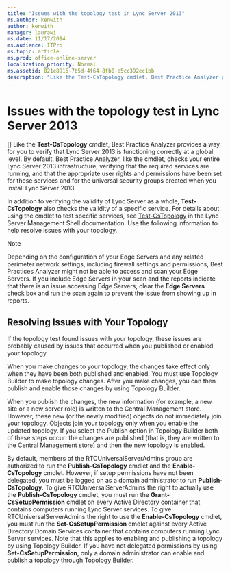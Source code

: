 ```yaml
---
title: "Issues with the topology test in Lync Server 2013"
ms.author: kenwith
author: kenwith
manager: laurawi
ms.date: 11/17/2014
ms.audience: ITPro
ms.topic: article
ms.prod: office-online-server
localization_priority: Normal
ms.assetid: 821e8916-7b5d-4f64-8fb0-e5cc392ec1bb
description: "Like the Test-CsTopology cmdlet, Best Practice Analyzer provides a way for you to verify that Lync Server 2013 is functioning correctly at a global level. By default, Best Practice Analyzer, like the cmdlet, checks your entire Lync Server 2013 infrastructure, verifying that the required services are running, and that the appropriate user rights and permissions have been set for these services and for the universal security groups created when you install Lync Server 2013."
---
```


# Issues with the topology test in Lync Server 2013
[]
Like the **Test-CsTopology** cmdlet, Best Practice Analyzer provides a way for you to verify that Lync Server 2013 is functioning correctly at a global level. By default, Best Practice Analyzer, like the cmdlet, checks your entire Lync Server 2013 infrastructure, verifying that the required services are running, and that the appropriate user rights and permissions have been set for these services and for the universal security groups created when you install Lync Server 2013. 
  
In addition to verifying the validity of Lync Server as a whole, **Test-CsTopology** also checks the validity of a specific service. For details about using the cmdlet to test specific services, see [Test-CsTopology](test-cstopology.md) in the Lync Server Management Shell documentation. Use the following information to help resolve issues with your topology. 
  
> [!NOTE]
> Depending on the configuration of your Edge Servers and any related perimeter network settings, including firewall settings and permissions, Best Practices Analyzer might not be able to access and scan your Edge Servers. If you include Edge Servers in your scan and the reports indicate that there is an issue accessing Edge Servers, clear the **Edge Servers** check box and run the scan again to prevent the issue from showing up in reports. 
  
## Resolving Issues with Your Topology

If the topology test found issues with your topology, these issues are probably caused by issues that occurred when you published or enabled your topology.
  
When you make changes to your topology, the changes take effect only when they have been both published and enabled. You must use Topology Builder to make topology changes. After you make changes, you can then publish and enable those changes by using Topology Builder.
  
When you publish the changes, the new information (for example, a new site or a new server role) is written to the Central Management store. However, these new (or the newly modified) objects do not immediately join your topology. Objects join your topology only when you enable the updated topology. If you select the Publish option in Topology Builder both of these steps occur: the changes are published (that is, they are written to the Central Management store) and then the new topology is enabled.
  
By default, members of the RTCUniversalServerAdmins group are authorized to run the **Publish-CsTopology** cmdlet and the **Enable-CsTopology** cmdlet. However, if setup permissions have not been delegated, you must be logged on as a domain administrator to run **Publish-CsTopology**. To give RTCUniversalServerAdmins the right to actually use the **Publish-CsTopology** cmdlet, you must run the **Grant-CsSetupPermission** cmdlet on every Active Directory container that contains computers running Lync Server services. To give RTCUniversalServerAdmins the right to use the **Enable-CsTopology** cmdlet, you must run the **Set-CsSetupPermission** cmdlet against every Active Directory Domain Services container that contains computers running Lync Server services. Note that this applies to enabling and publishing a topology by using Topology Builder. If you have not delegated permissions by using **Set-CsSetupPermission**, only a domain administrator can enable and publish a topology through Topology Builder. 
  

